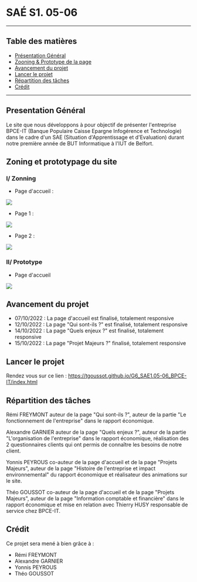 # SAÉ S1. 05-06

*******
## Table des matières 
* [Présentation Général](#presentation)
* [Zooning & Prototype de la page](#zooning)
* [Avancement du projet](#avancement)
* [Lancer le projet](#lancer) 
* [Répartition des tâches](#tache)
* [Crédit](#credit)
*******

<div id='presentation'/> 

## Presentation Général

Le site que nous développons à pour objectif de présenter l'entreprise BPCE-IT (Banque Populaire Caisse Epargne Infogérence et Technologie) dans le cadre d'un SAE (Situation d'Apprentissage et d'Evaluation) durant notre première année de BUT Informatique à l'IUT de Belfort.

<div id='zooning'/>

## Zoning et prototypage du site
### I/ Zonning 
-  Page d'accueil :

![](/zoning_prototype/accueil.png)

- Page 1 : 

![](zoning_prototype/page1.png)

- Page 2 : 

![](/zoning_prototype/page2.png)

### II/ Prototype 

- Page d'accueil 

![](/zoning_prototype/prototype.png)

<div id='avancement'/>

## Avancement du projet
- 07/10/2022 : La page d'accueil est finalisé, totalement responsive
- 12/10/2022 : La page "Qui sont-ils ?" est finalisé, totalement responsive
- 14/10/2022 : La page "Quels enjeux ?"  est finalisé, totalement responsive 
- 15/10/2022 : La page "Projet Majeurs ?" finalisé, totalement responsive 

<div id='lancer'/> 

## Lancer le projet
Rendez vous sur ce lien : https://tgoussot.github.io/G6_SAE1.05-06_BPCE-IT/index.html

<div id ='tache'>
  
## Répartition des tâches
Rémi FREYMONT auteur de la page "Qui sont-ils ?", auteur de la partie "Le fonctionnement de l'entreprise" dans le rapport économique. 
  
Alexandre GARNIER auteur de la page "Quels enjeux ?", auteur de la partie "L'organisation de l'entreprise" dans le rapport économique, réalisation des 2 questionnaires clients qui ont permis de connaître les besoins de notre client. 
  
Yonnis PEYROUS co-auteur de la page d'accueil et de la page "Projets Majeurs", auteur de la page "Histoire de l'entreprise et impact environnemental" du rapport économique et réalisateur des animations sur le site.
  
Théo GOUSSOT co-auteur de la page d'accueil et de la page "Projets Majeurs", auteur de la page "Information comptable et financière" dans le rapport économique et mise en relation avec Thierry HUSY responsable de service chez BPCE-IT. 

<div id='credit'/>

## Crédit 

Ce projet sera mené à bien grâce à : 
* Rémi FREYMONT
* Alexandre GARNIER
* Yonnis PEYROUS
* Théo GOUSSOT
